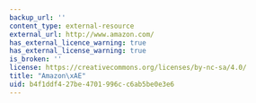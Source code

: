 ```yaml
---
backup_url: ''
content_type: external-resource
external_url: http://www.amazon.com/
has_external_licence_warning: true
has_external_license_warning: true
is_broken: ''
license: https://creativecommons.org/licenses/by-nc-sa/4.0/
title: "Amazon\xAE"
uid: b4f1ddf4-27be-4701-996c-c6ab5be0e3e6
---
```

